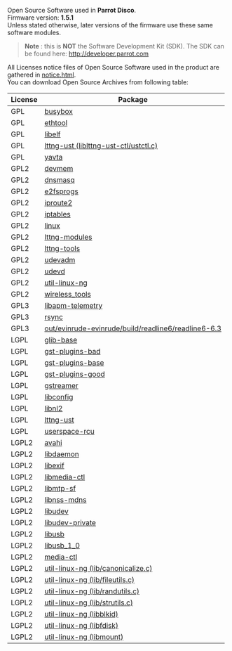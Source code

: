 Open Source Software used in **Parrot Disco**.  
Firmware version: **1.5.1**  
Unless stated otherwise, later versions of the firmware
use these same software modules.

>**Note** : this is **NOT** the Software Development Kit (SDK).
The SDK can be found here: http://developer.parrot.com

All Licenses notice files of Open Source Software used in the
product are gathered in [notice.html](notices/police-notice.html).  
You can download Open Source Archives from following table:

|License|Package
|---|---
|GPL|[busybox](sources/busybox-unknown)
|GPL|[ethtool](sources/ethtool-3.4.2)
|GPL|[libelf](sources/libelf-0.167)
|GPL|[lttng-ust (liblttng-ust-ctl/ustctl.c)](sources/lttng-ust-2.8.1)
|GPL|[yavta](sources/yavta-unknown)
|GPL2|[devmem](sources/devmem-unknown)
|GPL2|[dnsmasq](sources/dnsmasq-2.66)
|GPL2|[e2fsprogs](sources/e2fsprogs-1.42.12)
|GPL2|[iproute2](sources/iproute2-3.9.0)
|GPL2|[iptables](sources/iptables-1.4.21)
|GPL2|[linux](sources/linux-3.4.11)
|GPL2|[lttng-modules](sources/lttng-modules-unknown)
|GPL2|[lttng-tools](sources/lttng-tools-2.8.2)
|GPL2|[udevadm](sources/udevadm-164)
|GPL2|[udevd](sources/udevd-164)
|GPL2|[util-linux-ng](sources/util-linux-ng-2.28)
|GPL2|[wireless_tools](sources/wireless_tools-29)
|GPL3|[libapm-telemetry](sources/libapm-telemetry-unknown)
|GPL3|[rsync](sources/rsync-3.1.2)
|GPL3|[out/evinrude-evinrude/build/readline6/readline6-6.3](sources/None)
|LGPL|[glib-base](sources/glib-base-2.48.1)
|LGPL|[gst-plugins-bad](sources/gst-plugins-bad-1.8.3)
|LGPL|[gst-plugins-base](sources/gst-plugins-base-1.8.3)
|LGPL|[gst-plugins-good](sources/gst-plugins-good-1.8.3)
|LGPL|[gstreamer](sources/gstreamer-1.8.3)
|LGPL|[libconfig](sources/libconfig-1.5)
|LGPL|[libnl2](sources/libnl2-2.0)
|LGPL|[lttng-ust](sources/lttng-ust-2.8.1)
|LGPL|[userspace-rcu](sources/userspace-rcu-0.9.1)
|LGPL2|[avahi](sources/avahi-0.6.29)
|LGPL2|[libdaemon](sources/libdaemon-0.14)
|LGPL2|[libexif](sources/libexif-0.6.21)
|LGPL2|[libmedia-ctl](sources/libmedia-ctl-unknown)
|LGPL2|[libmtp-sf](sources/libmtp-sf-1.1.5)
|LGPL2|[libnss-mdns](sources/libnss-mdns-0.10)
|LGPL2|[libudev](sources/libudev-164)
|LGPL2|[libudev-private](sources/libudev-private-164)
|LGPL2|[libusb](sources/libusb-0.1.12)
|LGPL2|[libusb_1_0](sources/libusb_1_0-1.0.19)
|LGPL2|[media-ctl](sources/media-ctl-unknown)
|LGPL2|[util-linux-ng (lib/canonicalize.c)](sources/util-linux-ng-2.28)
|LGPL2|[util-linux-ng (lib/fileutils.c)](sources/util-linux-ng-2.28)
|LGPL2|[util-linux-ng (lib/randutils.c)](sources/util-linux-ng-2.28)
|LGPL2|[util-linux-ng (lib/strutils.c)](sources/util-linux-ng-2.28)
|LGPL2|[util-linux-ng (libblkid)](sources/util-linux-ng-2.28)
|LGPL2|[util-linux-ng (libfdisk)](sources/util-linux-ng-2.28)
|LGPL2|[util-linux-ng (libmount)](sources/util-linux-ng-2.28)
